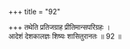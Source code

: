 +++
title = "92"

+++
तथेति प्रतिजग्राह प्रीतिमान्सपरिग्रहः ।  
आदेशं देशकालज्ञः शिष्यः शासितुरानतः ॥ 92 ॥